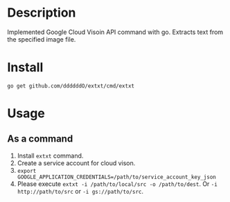 # Description
Implemented Google Cloud Visoin API command with go.
Extracts text from the specified image file.

# Install

```
go get github.com/ddddddO/extxt/cmd/extxt
```

# Usage
## As a command
1. Install `extxt` command.
1. Create a service account for cloud vison.
1. `export GOOGLE_APPLICATION_CREDENTIALS=/path/to/service_account_key_json`
1. Please execute `extxt -i /path/to/local/src -o /path/to/dest`. Or `-i http://path/to/src` or `-i gs://path/to/src`.
